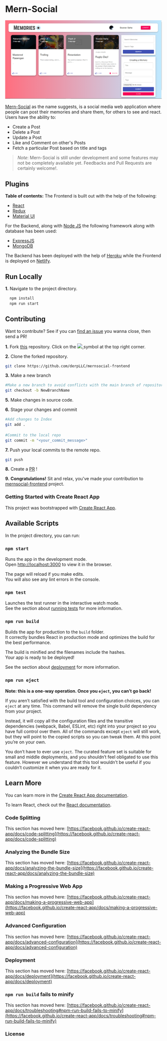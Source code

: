 # Mern-Social

<img src="assets/screenshots/cover.png?raw=true">

[Mern-Social](https://mernsocial.netlify.app/) as the name suggests, is a social media web application where people can post their memories and share them, for others to see and react. Users have the ability to:

- Create a Post
- Delete a Post
- Update a Post
- Like and Comment on other's Posts
- Fetch a particular Post based on title and tags

> _Note_: Mern-Social is still under development and some features may not be completely available yet. Feedbacks and Pull Requests are certainly welcome!.

## Plugins

**Table of contents:**
The Frontend is built out with the help of the following:

- [React](https://reactjs.org/)
- [Redux](https://react-redux.js.org/)
- [Material UI](https://material-ui.com/)

For the Backend, along with [Node JS](https://nodejs.org/en/) the following framework along with database has been used:

- [ExpressJS](https://expressjs.com/)
- [MongoDB](https://www.mongodb.com/)

The Backend has been deployed with the help of [Heroku](https://www.heroku.com) while the Frontend is deployed on [Netlify](https://www.netlify.com).

## Run Locally

**1.** Navigate to the project directory.

```bash
  npm install
  npm run start

```

## Contributing

Want to contribute? See if you can [find an issue](https://github.com/derpLLC/mernsocial-frontend/issues?q=is%3Aissue+is%3Aopen+sort%3Aupdated-desc) you wanna close, then send a PR!

**1.** Fork [this](https://github.com/derpLLC/mernsocial-frontend) repository.
Click on the
<a href="https://github.com/derpLLC/mernsocial-frontend">
<img src="https://img.icons8.com/ios/24/000000/code-fork.png">
</a>
symbol at the top right corner.

**2.** Clone the forked repository.

```bash
git clone https://github.com/derpLLC/mernsocial-frontend
```

**3.** Make a new branch

```bash
#Make a new branch to avoid conflicts with the main branch of repository
git checkout -b NewBranchName
```

**5.** Make changes in source code.

**6.** Stage your changes and commit

```bash
#Add changes to Index
git add .

#Commit to the local repo
git commit -m "<your_commit_message>"
```

**7.** Push your local commits to the remote repo.

```bash
git push
```

**8.** Create a [PR](https://help.github.com/en/github/collaborating-with-issues-and-pull-requests/creating-a-pull-request) !

**9.** **Congratulations!** Sit and relax, you've made your contribution to [mernsocial-frontend](https://github.com/derpLLC/mernsocial-frontend) project.

### Getting Started with Create React App

This project was bootstrapped with [Create React App](https://github.com/facebook/create-react-app).

## Available Scripts

In the project directory, you can run:

### `npm start`

Runs the app in the development mode.\
Open [http://localhost:3000](http://localhost:3000) to view it in the browser.

The page will reload if you make edits.\
You will also see any lint errors in the console.

### `npm test`

Launches the test runner in the interactive watch mode.\
See the section about [running tests](https://facebook.github.io/create-react-app/docs/running-tests) for more information.

### `npm run build`

Builds the app for production to the `build` folder.\
It correctly bundles React in production mode and optimizes the build for the best performance.

The build is minified and the filenames include the hashes.\
Your app is ready to be deployed!

See the section about [deployment](https://facebook.github.io/create-react-app/docs/deployment) for more information.

### `npm run eject`

**Note: this is a one-way operation. Once you `eject`, you can’t go back!**

If you aren’t satisfied with the build tool and configuration choices, you can `eject` at any time. This command will remove the single build dependency from your project.

Instead, it will copy all the configuration files and the transitive dependencies (webpack, Babel, ESLint, etc) right into your project so you have full control over them. All of the commands except `eject` will still work, but they will point to the copied scripts so you can tweak them. At this point you’re on your own.

You don’t have to ever use `eject`. The curated feature set is suitable for small and middle deployments, and you shouldn’t feel obligated to use this feature. However we understand that this tool wouldn’t be useful if you couldn’t customize it when you are ready for it.

## Learn More

You can learn more in the [Create React App documentation](https://facebook.github.io/create-react-app/docs/getting-started).

To learn React, check out the [React documentation](https://reactjs.org/).

### Code Splitting

This section has moved here: [https://facebook.github.io/create-react-app/docs/code-splitting](https://facebook.github.io/create-react-app/docs/code-splitting)

### Analyzing the Bundle Size

This section has moved here: [https://facebook.github.io/create-react-app/docs/analyzing-the-bundle-size](https://facebook.github.io/create-react-app/docs/analyzing-the-bundle-size)

### Making a Progressive Web App

This section has moved here: [https://facebook.github.io/create-react-app/docs/making-a-progressive-web-app](https://facebook.github.io/create-react-app/docs/making-a-progressive-web-app)

### Advanced Configuration

This section has moved here: [https://facebook.github.io/create-react-app/docs/advanced-configuration](https://facebook.github.io/create-react-app/docs/advanced-configuration)

### Deployment

This section has moved here: [https://facebook.github.io/create-react-app/docs/deployment](https://facebook.github.io/create-react-app/docs/deployment)

### `npm run build` fails to minify

This section has moved here: [https://facebook.github.io/create-react-app/docs/troubleshooting#npm-run-build-fails-to-minify](https://facebook.github.io/create-react-app/docs/troubleshooting#npm-run-build-fails-to-minify)

### License
